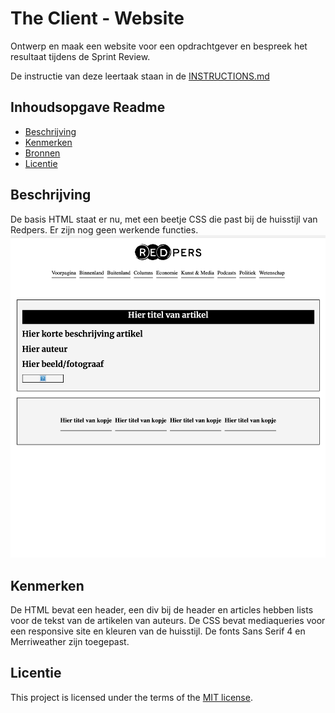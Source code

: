# The Client - Website

Ontwerp en maak een website voor een opdrachtgever en bespreek het resultaat tijdens de Sprint Review.

De instructie van deze leertaak staan in de [INSTRUCTIONS.md](https://github.com/fdnd-task/the-client-website/blob/main/docs/INSTRUCTIONS.md)



## Inhoudsopgave Readme

  * [Beschrijving](#beschrijving)
  * [Kenmerken](#kenmerken)
  * [Bronnen](#bronnen)
  * [Licentie](#licentie)

## Beschrijving
<!-- In de Beschrijving staat hoe je project er uit ziet, hoe het werkt en wat je er mee kan. -->
<!-- Voeg een mooie poster visual toe 📸 -->
<!-- Voeg een link toe naar Github Pages 🌐-->
De basis HTML staat er nu, met een beetje CSS die past bij de huisstijl van Redpers. Er zijn nog geen werkende functies.
<img src=screenshot.png>

## Kenmerken
De HTML bevat een header, een div bij de header en articles hebben lists voor de tekst van de artikelen van auteurs.
De CSS bevat mediaqueries voor een responsive site en kleuren van de huisstijl. De fonts Sans Serif 4 en Merriweather zijn toegepast.

## Licentie

This project is licensed under the terms of the [MIT license](./LICENSE).
